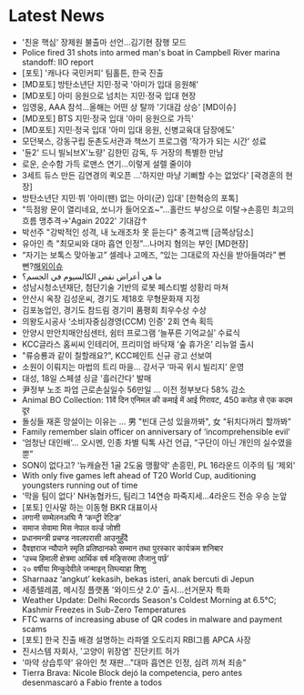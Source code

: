 # Latest News
-  '친윤 핵심' 장제원 불출마 선언…김기현 잠행 모드
-  Police fired 31 shots into armed man's boat in Campbell River marina standoff: IIO report
-  [포토] '캐나다 국민커피' 팀홀튼, 한국 진출
-  [MD포토] 방탄소년단 지민·정국 '아미가 입대 응원해'
-  [MD포토] 아미 응원으로 넘치는 지민·정국 입대 현장
-  임영웅, AAA 참석…올해는 어떤 상 탈까 '기대감 상승' [MD이슈]
-  [MD포토] BTS 지민·정국 입대 '아미 응원으로 가득'
-  [MD포토] 지민·정국 입대 '아미 입대 응원, 신병교육대 담장에도'
-  모던북스, 강동구립 둔촌도서관과 책쓰기 프로그램 ‘작가가 되는 시간’ 성료
-  '듄2' 드니 빌뇌브X'노량' 김한민 감독, 두 거장의 특별한 만남
-  로운, 순수함 가득 로맨스 연기…이렇게 설렐 줄이야
-  3세트 듀스 만든 김연경의 퀵오픈 …'하지만 마냥 기뻐할 수는 없었다' [곽경훈의 현장]
-  방탄소년단 지민·뷔 '아미(팬) 없는 아미(군) 입대' [한혁승의 포톡]
-  "득점왕 문이 열리네요, 쏘니가 들어오죠~"…홀란드 부상으로 이탈→손흥민 최고의 흐름 맹추격→'Again 2022' 기대감↑
-  박선주 "강박적인 성격, 내 노래조차 못 듣는다" 충격고백 [금쪽상담소]
-  유아인 측 "최모씨와 대마 흡연 인정"…나머지 혐의는 부인 [MD현장]
-  “자기는 보톡스 맞아놓고” 셀레나 고메즈, “있는 그대로의 자신을 받아들여라” 뻔뻔?[해외이슈](종합)
-  ما هي أعراض نقص الكالسيوم في الجسم؟
-  성남시청소년재단, 첨단기술 기반의 로봇 페스티벌 성황리 마쳐
-  안산시 옥장 김성운씨, 경기도 제18호 무형문화재 지정
-  김포농업인, 경기도 참드림 경기미 품평회 최우수상 수상
-  의왕도시공사 ‘소비자중심경영(CCM) 인증’ 2회 연속 획득
-  안양시 만안치매안심센터, 쉼터 프로그램 ‘늘푸른 기억교실’ 수료식
-  KCC글라스 홈씨씨 인테리어, 프리미엄 바닥재 ‘숲 휴가온’ 리뉴얼 출시
-  "류승룡과 같이 칠할래요?", KCC페인트 신규 광고 선보여
-  소원이 이뤄지는 마법의 트리 마을... 강서구 ‘마곡 위시 빌리지’ 운영
-  대성, 18일 스페셜 싱글 '흘러간다' 발매
-  尹정부 노조 파업 근로손실일수 56만일 … 이전 정부보다 58% 감소
-  Animal BO Collection: 11वें दिन एनिमल की कमाई में आई गिरावट, 450 करोड़ से एक कदम दूर
-  돌싱들 재혼 망설이는 이유는 … 男 "빈대 근성 있을까봐", 女 "뒤치다꺼리 할까봐"
-  Family remember slain officer on anniversary of ‘incomprehensible evil’
-  ‘엄청난 대인배’... 오시멘, 인종 차별 틱톡 사건 언급, “구단이 아닌 개인의 실수였을 뿐”
-  SON이 없다고? ‘뉴캐슬전 1골 2도움 맹활약’ 손흥민, PL 16라운드 이주의 팀 ‘제외’
-  With only five games left ahead of T20 World Cup, auditioning youngsters running out of time
-  '막을 팀이 없다' NH농협카드, 팀리그 14연승 파죽지세...4라운드 전승 우승 눈앞
-  [포토] 인사말 하는 이동형 BKR 대표이사
-  लगानी सम्मेलनअघि नै ‘कन्ट्री रेटिङ’
-  समाज सेवामा मिस नेपाल वर्ल्ड जोशी
-  प्रधानमन्त्री प्रचण्ड नवलपरासी आउनुहुँदै
-  दैवज्ञराज न्यौपाने स्मृति प्रतिष्ठानको सम्मान तथा पुरस्कार कार्यक्रम शनिबार
-  ‘उच्च हिमाली क्षेत्रमा आर्थिक वर्ष मङ्सिरमा लैजानु पर्छ’
-  २० वर्षीया मिन्कुदेवीले जन्माइन् तिम्ल्याहा शिशु
-  Sharnaaz ‘angkut’ kekasih, bekas isteri, anak bercuti di Jepun
-  세종텔레콤, 메시징 플랫폼 '와이드샷 2.0' 출시…선거문자 특화
-  Weather Update: Delhi Records Season's Coldest Morning at 6.5°C; Kashmir Freezes in Sub-Zero Temperatures
-  FTC warns of increasing abuse of QR codes in malware and payment scams
-  [포토] 한국 진출 배경 설명하는 라파엘 오도리지 RBI그룹 APCA 사장
-  진시스템 자회사, '고양이 위장염' 진단키트 허가
-  '마약 상습투약' 유아인 첫 재판…"대마 흡연은 인정, 심려 끼쳐 죄송"
-  Tierra Brava: Nicole Block dejó la competencia, pero antes desenmascaró a Fabio frente a todos
